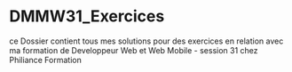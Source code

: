 # DMMW31_Exercices

ce Dossier contient tous mes solutions pour des exercices en relation avec ma formation de Developpeur Web et Web Mobile - session 31 chez Philiance Formation

